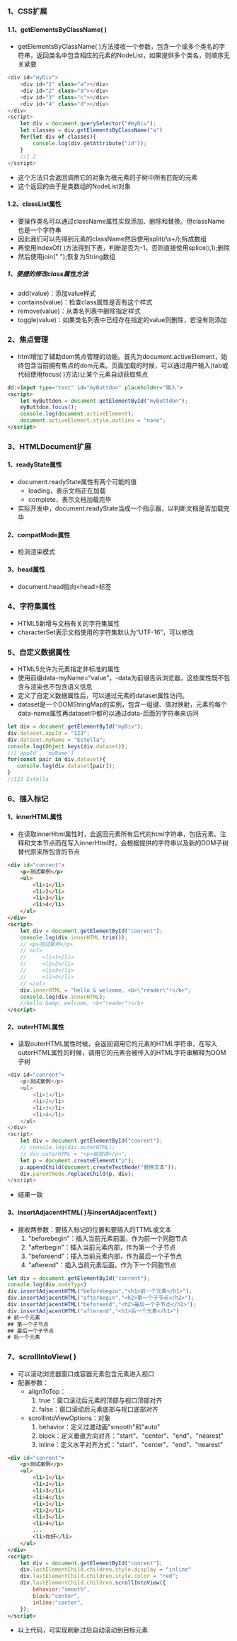 ### 1、CSS扩展
#### 1.1、getElementsByClassName( )
+ getElementsByClassName( )方法接收一个参数，包含一个或多个类名的字符串，返回类名中包含相应的元素的NodeList，如果提供多个类名，则顺序无关紧要
```js
<div id="myDiv">
	<div id="1" class="a"></div>
	<div id="2" class="a"></div>
	<div id="3" class="c"></div>
	<div id="4" class="d"></div>
</div>
<script>
	let div = document.querySelector("#myDiv");
	let classes = div.getElementsByClassName("a")
	for(let div of classes){
		console.log(div.getAttribute("id"));
	}
	//1 2
</script>
```
+ 这个方法只会返回调用它的对象为根元素的子树中所有匹配的元素
+ 这个返回的由于是类数组的NodeList对象
#### 1.2、classList属性
+ 要操作类名可以通过className属性实现添加、删除和替换。但className也是一个字符串
+ 因此我们可以先得到元素的className然后使用split(/\\s+/);拆成数组
+ 再使用indexOf( )方法得到下表，判断是否为-1，否则直接使用splice(i,1);删除
+ 然后使用join(" ");恢复为String数组
##### 1、便捷的修改class属性方法
+ add(value)：添加value样式
+ contains(value)：检查class属性是否有这个样式
+ remove(value)：从类名列表中删除指定样式
+ toggle(value)：如果类名列表中已经存在指定的value则删除，若没有则添加
### 2、焦点管理
+ html增加了辅助dom焦点管理的功能。首先为document.activeElement，始终包含当前拥有焦点的dom元素。页面加载的时候，可以通过用户输入(tab或代码使用focus( )方法)让某个元素自动获取焦点
```html
dd:<input type="text" id="myButtdon" placeholder="输入">
<script>
	let myButtdon = document.getElementById("myButtdon");
	myButtdon.focus();
	console.log(document.activeElement);
	document.activeElement.style.outline = "none";
</script>
```
### 3、HTMLDocument扩展
#### 1、readyState属性
+ document.readyState属性有两个可能的值
	+ loading，表示文档正在加载
	+ complete，表示文档加载完毕
+ 实际开发中，document.readyState当成一个指示器，以判断文档是否加载完毕
#### 2、compatMode属性
+ 检测渲染模式
#### 3、head属性
+ document.head指向\<head>标签
### 4、字符集属性
+ HTML5新增与文档有关的字符集属性
+ characterSet表示文档使用的字符集默认为“UTF-16”，可以修改
### 5、自定义数据属性
+ HTML5允许为元素指定非标准的属性
+ 使用前缀data-myName=“value”，-data为前缀告诉浏览器，这些属性既不包含与渲染也不包含语义信息
+ 定义了自定义数据属性后，可以通过元素的dataset属性访问。
+ dataset是一个DOMStringMap的实例，包含一组键、值对映射，元素的每个data-name属性再dataset中都可以通过data-后面的字符串来访问
```js
let div = document.getElementById("myDiv");
div.dataset.appId = "123";
div.dataset.myName = "Estella";
console.log(Object.keys(div.dataset));
//['appId', 'myName']
for(const pair in div.dataset){
   console.log(div.dataset[pair]);
}
//123 Estella
```
### 6、插入标记
#### 1、innerHTML属性
+ 在读取innerHtml属性时，会返回元素所有后代的html字符串，包括元素、注释和文本节点而在写入innerHtml时，会根据提供的字符串以及新的DOM子树替代原来所包含的节点
```html
<div id="conrent">
	<p>测试案例</p>
	<ul>
		<li>1</li>
		<li>2</li>
		<li>3</li>
		<li>4</li>
	</ul>
</div>
<script>
	let div = document.getElementById("conrent");
	console.log(div.innerHTML.trim());
	// <p>测试案例</p>
	// <ul>
	//     <li>1</li>
	//     <li>2</li>
	//     <li>3</li>
	//     <li>4</li>
	// </ul>
	div.innerHTML = "hello & welcome, <b>\"reader\"!</b>";
	console.log(div.innerHTML);
	//hello &amp; welcome, <b>"reader"!</b>
</script>
```
#### 2、outerHTML属性
+ 读取outerHTML属性时候，会返回调用它的元素的HTML字符串，在写入outerHTML属性的时候，调用它的元素会被传入的HTML字符串解释为DOM子树
```js
<div id="conrent">
	<p>测试案例</p>
	<ul>
		<li>1</li>
		<li>2</li>
		<li>3</li>
		<li>4</li>
	</ul>
</div>
<script>
	let div = document.getElementById("conrent");
	// console.log(div.outerHTML);
	// div.outerHTML = "<p>被替换</p>";
	let p = document.createElement("p");
	p.appendChild(document.createTextNode("替换文本"));
	div.parentNode.replaceChild(p, div);
</script>
```
+ 结果一致
#### 3、insertAdjacentHTML( )与insertAdjacentText( )
+ 接收两参数：要插入标记的位置和要插入的TTML或文本
	1. "beforebegin"：插入当前元素前面，作为前一个同胞节点
	2. "afterbegin"：插入当前元素内部，作为第一个子节点
	3. "beforeend"：插入当前元素内部，作为最后一个子节点
	4. "afterend"：插入当前元素后面，作为下一个同胞节点
```js
let div = document.getElementById("conrent");
console.log(div.nodeType)
div.insertAdjacentHTML("beforebegin","<h1>前一个元素</h1>");
div.insertAdjacentHTML("afterbegin","<h2>第一个子节点</h2>");
div.insertAdjacentHTML("beforeend","<h2>最后一个子节点</h2>");
div.insertAdjacentHTML("afterend","<h1>后一个元素</h1>")
# 前一个元素
## 第一个子节点
## 最后一个子节点
# 后一个元素
```
### 7、scrollIntoView( )
+ 可以滚动浏览器窗口或容器元素包含元素进入视口
+ 配置参数：
	+ alignToTop：
		1. true：窗口滚动后元素的顶部与视口顶部对齐
		2. false：窗口滚动后元素底部与视口底部对齐
	+ scrollIntoViewOptions：对象
		1. behavior：定义过渡动画"smooth"和"auto"
		2. block：定义垂直方向对齐："start"、"center"、"end"、"nearest"
		3. inline：定义水平对齐方式："start"、"center"、"end"、"nearest"
```html
<div id="conrent">
	<p>测试案例</p>
	<ul>
		<li>1</li>
		<li>2</li>
		<li>3</li>
		<li>4</li>
		<li>1</li>
		<li>2</li>
		<li>3</li>
		<li>4</li>
		...
		<li>你好</li>
	</ul>
</div>
<script>
	let div = document.getElementById("conrent");
	div.lastElementChild.children.style.display = "inline"
	div.lastElementChild.children.style.color = "red";
	div.lastElementChild.children.scrollIntoView({
		behavior:"smooth",
		block:"center",
		inline:"center",
	});
</script>
```
+ 以上代码，可实现刷新过后自动滚动到目标元素